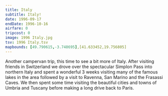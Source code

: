 ```yaml
---
title: Italy
subtitle: Italy!
date: 1996-09-17
endDate: 1996-10-16
airfare: 0
tripcost: 0
image: 1996 Italy.jpg
tsv: 1996 Italy.tsv
mapbounds: [49.790615,-3.748695],[41.633452,19.756805]
---
```


Another campervan trip, this time to see a bit more of Italy. After visiting friends in Switzerland we drove over the spectacular Simplon Pass into northern Italy and spent a wonderful 3 weeks visiting many of the famous lakes in the area followed by a visit to Ravenna, San Marino and the Frasassi Caves. We then spent some time visiting the beautiful cities and towns of Umbria and Tuscany before making a long drive back to Paris.
